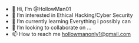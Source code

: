 - 👋 Hi, I’m @HollowMan01
- 👀 I’m interested in Ethical Hacking/Cyber Security
- 🌱 I’m currently learning Everything i possibly can
- 💞️ I’m looking to collaborate on ...
- 📫 How to reach me hollowmanonly1@gmail.com

<!---
HollowMan01/HollowMan01 is a ✨ special ✨ repository because its `README.md` (this file) appears on your GitHub profile.
You can click the Preview link to take a look at your changes.
--->
